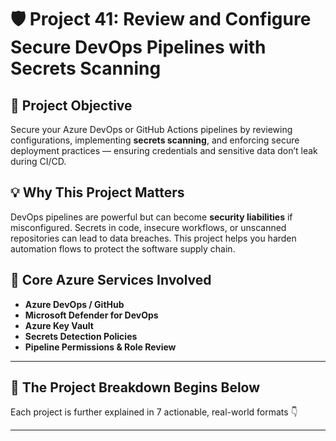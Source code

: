 # 🛡️ Project 41: Review and Configure Secure DevOps Pipelines with Secrets Scanning

## 📌 Project Objective  
Secure your Azure DevOps or GitHub Actions pipelines by reviewing configurations, implementing **secrets scanning**, and enforcing secure deployment practices — ensuring credentials and sensitive data don’t leak during CI/CD.

## 💡 Why This Project Matters  
DevOps pipelines are powerful but can become **security liabilities** if misconfigured. Secrets in code, insecure workflows, or unscanned repositories can lead to data breaches. This project helps you harden automation flows to protect the software supply chain.

## 🧰 Core Azure Services Involved  
- **Azure DevOps / GitHub**
- **Microsoft Defender for DevOps**
- **Azure Key Vault**
- **Secrets Detection Policies**
- **Pipeline Permissions & Role Review**

---

## 🔁 The Project Breakdown Begins Below  
Each project is further explained in 7 actionable, real-world formats 👇

---
